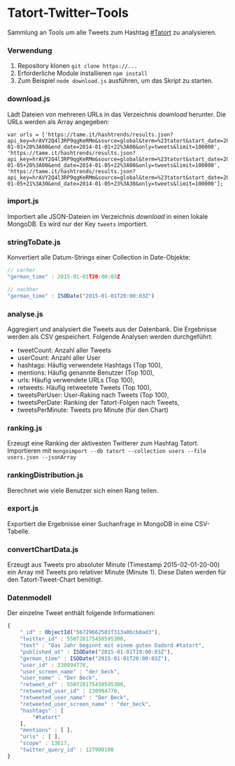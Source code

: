 # Tatort-Twitter–Tools
Sammlung an Tools um alle Tweets zum Hashtag [#Tatort](https://twitter.com/search?f=tweets&vertical=default&q=%23tatort&src=typd) zu analysieren.

### Verwendung
1. Repository klonen `git clone https://...`
2. Erforderliche Module installieren `npm install`
3. Zum Beispiel `node download.js` ausführen, um das Skript zu starten.

### download.js
Lädt Dateien von mehreren URLs in das Verzeichnis *download* herunter. Die URLs werden als Array angegeben:
```
var urls = ['https://tame.it/hashtrends/results.json?api_key=hrAVY2Q4l3RP9qgKeRMm&source=global&term=%23tatort&start_date=2014-01-01+20%3A00&end_date=2014-01-01+22%3A00&only=tweets&limit=100000',
'https://tame.it/hashtrends/results.json?api_key=hrAVY2Q4l3RP9qgKeRMm&source=global&term=%23tatort&start_date=2014-01-05+20%3A00&end_date=2014-01-05+22%3A00&only=tweets&limit=100000',
'https://tame.it/hashtrends/results.json?api_key=hrAVY2Q4l3RP9qgKeRMm&source=global&term=%23tatort&start_date=2014-01-05+21%3A30&end_date=2014-01-05+23%3A30&only=tweets&limit=100000'];

```

### import.js
Importiert alle JSON-Dateien im Verzeichnis *download* in einen lokale MongoDB. Es wird nur der Key `tweets` importiert.

### stringToDate.js
Konvertiert alle Datum-Strings einer Collection in Date-Objekte:

```javascript
// vorher
"german_time" : 2015-01-01T20:00:03Z

// nachher
"german_time" : ISODate("2015-01-01T20:00:03Z")
```

### analyse.js
Aggregiert und analysiert die Tweets aus der Datenbank. Die Ergebnisse werden als CSV gespeichert. Folgende Analysen werden durchgeführt:
- tweetCount: Anzahl aller Tweets
- userCount: Anzahl aller User
- hashtags: Häufig verwendete Hashtags (Top 100),
- mentions: Häufig genannte Benutzer (Top 100),
- urls: Häufig verwendete URLs (Top 100),
- retweets: Häufig retweetete Tweets (Top 100),
- tweetsPerUser: User-Raking nach Tweets (Top 100),
- tweetsPerDate: Ranking der Tatort-Folgen nach Tweets,
- tweetsPerMinute: Tweets pro Minute (für den Chart)

### ranking.js
Erzeugt eine Ranking der aktivesten Twitterer zum Hashtag Tatort. Importieren mit `mongoimport --db tatort --collection users --file users.json --jsonArray`

### rankingDistribution.js
Berechnet wie viele Benutzer sich einen Rang teilen.

### export.js
Exportiert die Ergebnisse einer Suchanfrage in MongoDB in eine CSV-Tabelle.

### convertChartData.js
Erzeugt aus Tweets pro absoluter Minute (Timestamp 2015-02-01-20-00) ein Array mit Tweets pro relativer Minute (Minute 1). Diese Daten werden für den Tatort-Tweet-Chart benötigt. 

### Datenmodell
Der einzelne Tweet enthält folgende Informationen:

```javascript
{
	"_id" : ObjectId("56729662501f313a0bcb0ad3"),
	"twitter_id" : 550728175450595300,
	"text" : "Das Jahr beginnt mit einem guten Dadord #tatort",
	"published_at" : ISODate("2015-01-01T19:00:03Z"),
	"german_time" : ISODate("2015-01-01T20:00:03Z"),
	"user_id" : 230994770,
	"user_screen_name" : "der_beck",
	"user_name" : "Der Beck",
	"retweet_of" : 550728175450595300,
	"retweeted_user_id" : 230994770,
	"retweeted_user_name" : "Der Beck",
	"retweeted_user_screen_name" : "der_beck",
	"hashtags" : [
		"#tatort"
	],
	"mentions" : [ ],
	"urls" : [ ],
	"scope" : 13617,
	"twitter_query_id" : 127900108
}
```

